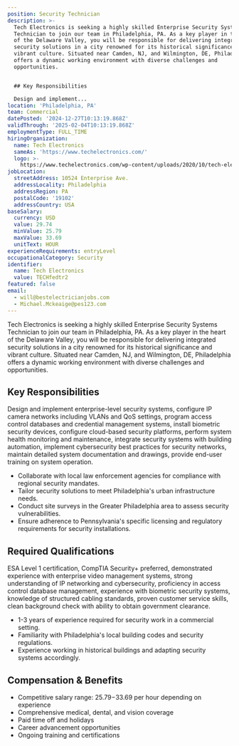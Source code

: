 ```yaml
---
position: Security Technician
description: >-
  Tech Electronics is seeking a highly skilled Enterprise Security Systems
  Technician to join our team in Philadelphia, PA. As a key player in the heart
  of the Delaware Valley, you will be responsible for delivering integrated
  security solutions in a city renowned for its historical significance and
  vibrant culture. Situated near Camden, NJ, and Wilmington, DE, Philadelphia
  offers a dynamic working environment with diverse challenges and
  opportunities.


  ## Key Responsibilities

  Design and implement...
location: 'Philadelphia, PA'
team: Commercial
datePosted: '2024-12-27T10:13:19.868Z'
validThrough: '2025-02-04T10:13:19.868Z'
employmentType: FULL_TIME
hiringOrganization:
  name: Tech Electronics
  sameAs: 'https://www.techelectronics.com/'
  logo: >-
    https://www.techelectronics.com/wp-content/uploads/2020/10/tech-electronics-logo.png
jobLocation:
  streetAddress: 10524 Enterprise Ave.
  addressLocality: Philadelphia
  addressRegion: PA
  postalCode: '19102'
  addressCountry: USA
baseSalary:
  currency: USD
  value: 29.74
  minValue: 25.79
  maxValue: 33.69
  unitText: HOUR
experienceRequirements: entryLevel
occupationalCategory: Security
identifier:
  name: Tech Electronics
  value: TECHfedtr2
featured: false
email:
  - will@bestelectricianjobs.com
  - Michael.Mckeaige@pes123.com
---
```




Tech Electronics is seeking a highly skilled Enterprise Security Systems Technician to join our team in Philadelphia, PA. As a key player in the heart of the Delaware Valley, you will be responsible for delivering integrated security solutions in a city renowned for its historical significance and vibrant culture. Situated near Camden, NJ, and Wilmington, DE, Philadelphia offers a dynamic working environment with diverse challenges and opportunities.

## Key Responsibilities
Design and implement enterprise-level security systems, configure IP camera networks including VLANs and QoS settings, program access control databases and credential management systems, install biometric security devices, configure cloud-based security platforms, perform system health monitoring and maintenance, integrate security systems with building automation, implement cybersecurity best practices for security networks, maintain detailed system documentation and drawings, provide end-user training on system operation.  
- Collaborate with local law enforcement agencies for compliance with regional security mandates.
- Tailor security solutions to meet Philadelphia's urban infrastructure needs.
- Conduct site surveys in the Greater Philadelphia area to assess security vulnerabilities.
- Ensure adherence to Pennsylvania's specific licensing and regulatory requirements for security installations.

## Required Qualifications
ESA Level 1 certification, CompTIA Security+ preferred, demonstrated experience with enterprise video management systems, strong understanding of IP networking and cybersecurity, proficiency in access control database management, experience with biometric security systems, knowledge of structured cabling standards, proven customer service skills, clean background check with ability to obtain government clearance.  
- 1-3 years of experience required for security work in a commercial setting.
- Familiarity with Philadelphia's local building codes and security regulations.
- Experience working in historical buildings and adapting security systems accordingly.

## Compensation & Benefits
- Competitive salary range: $25.79-$33.69 per hour depending on experience
- Comprehensive medical, dental, and vision coverage
- Paid time off and holidays
- Career advancement opportunities
- Ongoing training and certifications